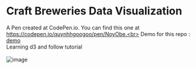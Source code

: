 # Craft Breweries Data Visualization
A Pen created at CodePen.io. You can find this one at https://codepen.io/quynhhgoogoo/pen/NoyObe.<br>
Demo for this repo : [demo](https://quynhhgoogoo.github.io/Craft-Breweries/)<br>
 Learning d3 and follow tutorial <br><br>
 ![image](https://user-images.githubusercontent.com/26543302/52526945-476ec080-2cc9-11e9-8a66-6ded1cd3a348.png)
